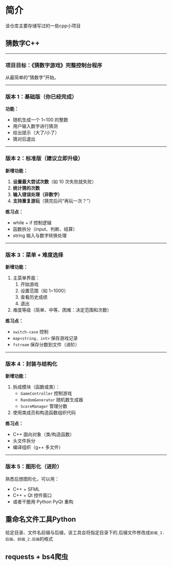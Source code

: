 # 简介

该仓库主要存储写过的一些cpp小项目

## 猜数字C++

---

### 项目目标：《猜数字游戏》完整控制台程序

从最简单的“猜数字”开始。

---

### 版本 1：基础版（你已经完成）

**功能：**

* 随机生成一个 1\~100 的整数
* 用户输入数字进行猜测
* 给出提示（大了/小了）
* 猜对后退出

---

### 版本 2：标准版（建议立即升级）

**新增功能：**

1. **设置最大尝试次数**（如 10 次失败就失败）
2. **统计猜的次数**
3. **输入错误处理（非数字）**
4. **支持重复游玩**（猜完后问“再玩一次？”）

**练习点：**

* while + if 控制逻辑
* 函数拆分（input、判断、结算）
* string 输入与数字转换处理

---

### 版本 3：菜单 + 难度选择

**新增功能：**

1. 主菜单界面：
   1. 开始游戏
   2. 设置范围（如 1\~1000）
   3. 查看历史成绩
   4. 退出
2. 难度等级（简单、中等、困难：决定范围和次数）

**练习点：**
* `switch-case` 控制
* `map<string, int>` 保存游戏记录
* `fstream` 保存分数到文件（进阶）

---

### 版本 4：封装与结构化

**新增功能：**

1. 拆成模块（函数或类）：
   * `GameController` 控制游戏
   * `RandomGenerator` 随机数生成器
   * `ScoreManager` 管理分数
2. 使用类成员和构造函数组织代码

**练习点：**

* C++ 面向对象（类/构造函数）
* 头文件拆分
* 编译组织（g++ 多文件）

---

### 版本 5：图形化（进阶）

熟悉后想图形化，可以用：

* C++ + SFML
* C++ + Qt 控件窗口
* 或者干脆用 Python PyQt 重构


## 重命名文件工具Python

给定目录、文件名前缀与后缀，该工具会将指定目录下的.后缀文件修改成`前缀_1.后缀`、`前缀_2.后缀`的格式

## requests + bs4爬虫

